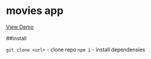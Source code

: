 
# movies app

[View Demo](https://blackwhite2018.github.io/movies-app/)

##install

`git clone <url>` - clone repo
`npm i` - install dependensies